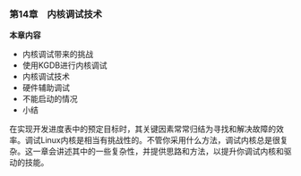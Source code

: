 ### 第14章　内核调试技术

**本章内容**

+ 内核调试带来的挑战
+ 使用KGDB进行内核调试
+ 内核调试技术
+ 硬件辅助调试
+ 不能启动的情况
+ 小结

在实现开发进度表中的预定目标时，其关键因素常常归结为寻找和解决故障的效率。调试Linux内核是相当有挑战性的。不管你采用什么方法，调试内核总是很复杂。这一章会讲述其中的一些复杂性，并提供思路和方法，以提升你调试内核和驱动的技能。

